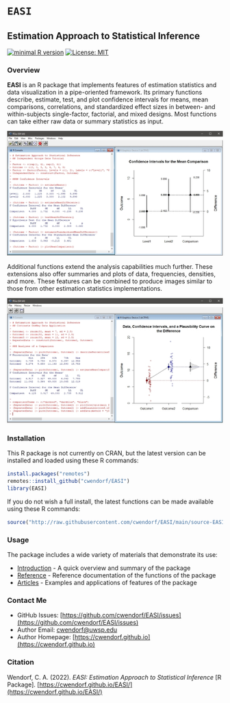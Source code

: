 # `EASI` 

## Estimation Approach to Statistical Inference

[![minimal R version](https://img.shields.io/badge/R%3E%3D-3.6.2-6666ff.svg)](https://cran.r-project.org/)
[![License: MIT](https://img.shields.io/badge/License-MIT-blue.svg)](https://opensource.org/licenses/MIT)

### Overview

**EASI** is an R package that implements features of estimation statistics and data visualization in a pipe-oriented framework. Its primary functions describe, estimate, test, and plot confidence intervals for means, mean comparisons, correlations, and standardized effect sizes in between- and within-subjects single-factor, factorial, and mixed designs. Most functions can take either raw data or summary statistics as input.

![Standard EASI Output](./man/figures/CoverImageOne.jpg)

Additional functions extend the analysis capabilities much further. These extensions also offer summaries and plots of data, frequencies, densities, and more. These features can be combined to produce images similar to those from other estimation statistics implementations. 

![Enhanced EASI Output](./man/figures/CoverImageTwo.jpg)

### Installation

This R package is not currently on CRAN, but the latest version can be installed and loaded using these R commands:

``` r
install.packages("remotes")
remotes::install_github("cwendorf/EASI")
library(EASI)
```

If you do not wish a full install, the latest functions can be made available using these R commands:

``` r
source("http://raw.githubusercontent.com/cwendorf/EASI/main/source-EASI.R")
```

### Usage

The package includes a wide variety of materials that demonstrate its use:

- [Introduction](https://cwendorf.github.io/EASI/articles/Introduction.html) - A quick overview and summary of the package
- [Reference](https://cwendorf.github.io/EASI/reference/index.html) - Reference documentation of the functions of the package
- [Articles](https://cwendorf.github.io/EASI/articles/index.html) - Examples and applications of features of the package

### Contact Me

- GitHub Issues: [https://github.com/cwendorf/EASI/issues](https://github.com/cwendorf/EASI/issues) 
- Author Email: [cwendorf@uwsp.edu](mailto:cwendorf@uwsp.edu)
- Author Homepage: [https://cwendorf.github.io](https://cwendorf.github.io)

### Citation

Wendorf, C. A. (2022). *EASI: Estimation Approach to Statistical Inference* [R Package]. [https://cwendorf.github.io/EASI/](https://cwendorf.github.io/EASI/)
